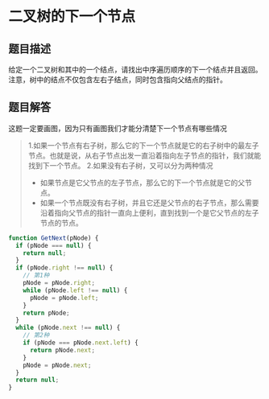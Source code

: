 # 二叉树的下一个节点

## 题目描述

给定一个二叉树和其中的一个结点，请找出中序遍历顺序的下一个结点并且返回。注意，树中的结点不仅包含左右子结点，同时包含指向父结点的指针。

## 题目解答

这题一定要画图，因为只有画图我们才能分清楚下一个节点有哪些情况

>1.如果一个节点有右子树，那么它的下一个节点就是它的右子树中的最左子节点。也就是说，从右子节点出发一直沿着指向左子节点的指针，我们就能找到下一个节点。
>2.如果没有右子树，又可以分为两种情况
>- 如果节点是它父节点的左子节点，那么它的下一个节点就是它的父节点。
>- 如果一个节点既没有右子树，并且它还是父节点的右子节点，那么需要沿着指向父节点的指针一直向上便利，直到找到一个是它父节点的左子节点的节点。

```javascript
function GetNext(pNode) {
  if (pNode === null) {
    return null;
  }
  if (pNode.right !== null) {
    // 第1种
    pNode = pNode.right;
    while (pNode.left !== null) {
      pNode = pNode.left;
    }
    return pNode;
  }
  while (pNode.next !== null) {
    // 第2种
    if (pNode === pNode.next.left) {
      return pNode.next;
    }
    pNode = pNode.next;
  }
  return null;
}
```